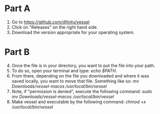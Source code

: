 
# Part A
1.  Go to https://github.com/dfinity/vessel
2. Click on "Releases" on the right hand side.
3. Download the version appropriate for your operating system.

# Part B
4. Once the file is in your directory, you want to put the file into your path.
5. To do so, open your terminal and type: *echo $PATH*. 
6. From there, depending on the file you downloaded and where it was saved locally, you want to move that file. 
Something like so: *mv Downloads/vessel-macos /usr/local/bin/vessel*
8. Note, if "permission is denied", execute the following command: *sudo mv Downloads/vessel-macos /usr/local/bin/vessel*
9. Make vessel and executable by the following command: *chmod +x /usr/local/bin/vessel*
